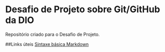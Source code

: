 # Desafio de Projeto sobre Git/GitHub da DIO
Repositório criado para o Desafio de Projeto.

##Links úteis
[Sintaxe básica Markdown](https://www.markdownguide.org/basic-syntax/)
